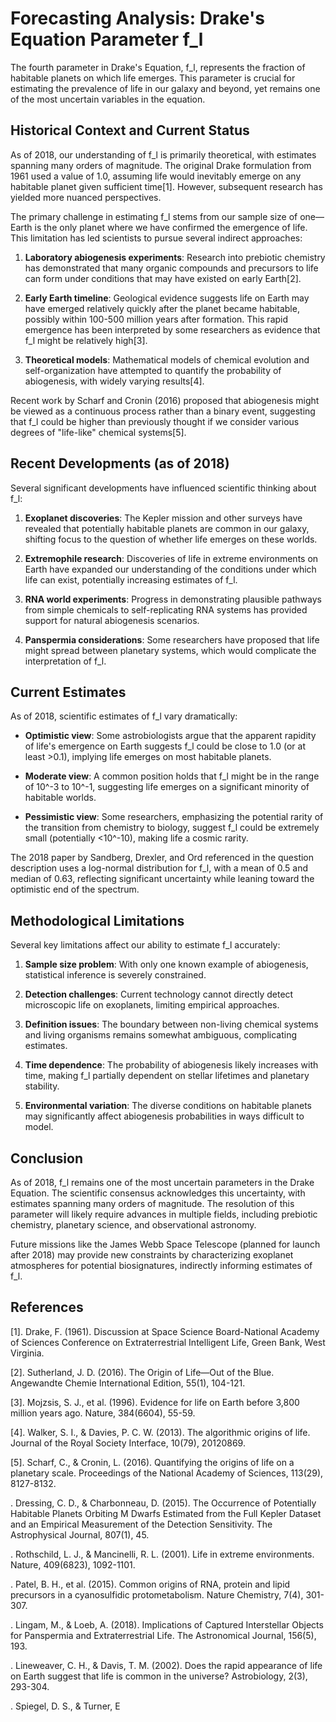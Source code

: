 # Forecasting Analysis: Drake's Equation Parameter f_l

The fourth parameter in Drake's Equation, f_l, represents the fraction of habitable planets on which life emerges. This parameter is crucial for estimating the prevalence of life in our galaxy and beyond, yet remains one of the most uncertain variables in the equation.

## Historical Context and Current Status

As of 2018, our understanding of f_l is primarily theoretical, with estimates spanning many orders of magnitude. The original Drake formulation from 1961 used a value of 1.0, assuming life would inevitably emerge on any habitable planet given sufficient time[1]. However, subsequent research has yielded more nuanced perspectives.

The primary challenge in estimating f_l stems from our sample size of one—Earth is the only planet where we have confirmed the emergence of life. This limitation has led scientists to pursue several indirect approaches:

1. **Laboratory abiogenesis experiments**: Research into prebiotic chemistry has demonstrated that many organic compounds and precursors to life can form under conditions that may have existed on early Earth[2].

2. **Early Earth timeline**: Geological evidence suggests life on Earth may have emerged relatively quickly after the planet became habitable, possibly within 100-500 million years after formation. This rapid emergence has been interpreted by some researchers as evidence that f_l might be relatively high[3].

3. **Theoretical models**: Mathematical models of chemical evolution and self-organization have attempted to quantify the probability of abiogenesis, with widely varying results[4].

Recent work by Scharf and Cronin (2016) proposed that abiogenesis might be viewed as a continuous process rather than a binary event, suggesting that f_l could be higher than previously thought if we consider various degrees of "life-like" chemical systems[5].

## Recent Developments (as of 2018)

Several significant developments have influenced scientific thinking about f_l:

1. **Exoplanet discoveries**: The Kepler mission and other surveys have revealed that potentially habitable planets are common in our galaxy, shifting focus to the question of whether life emerges on these worlds.

2. **Extremophile research**: Discoveries of life in extreme environments on Earth have expanded our understanding of the conditions under which life can exist, potentially increasing estimates of f_l.

3. **RNA world experiments**: Progress in demonstrating plausible pathways from simple chemicals to self-replicating RNA systems has provided support for natural abiogenesis scenarios.

4. **Panspermia considerations**: Some researchers have proposed that life might spread between planetary systems, which would complicate the interpretation of f_l.

## Current Estimates

As of 2018, scientific estimates of f_l vary dramatically:

- **Optimistic view**: Some astrobiologists argue that the apparent rapidity of life's emergence on Earth suggests f_l could be close to 1.0 (or at least >0.1), implying life emerges on most habitable planets.

- **Moderate view**: A common position holds that f_l might be in the range of 10^-3 to 10^-1, suggesting life emerges on a significant minority of habitable worlds.

- **Pessimistic view**: Some researchers, emphasizing the potential rarity of the transition from chemistry to biology, suggest f_l could be extremely small (potentially <10^-10), making life a cosmic rarity.

The 2018 paper by Sandberg, Drexler, and Ord referenced in the question description uses a log-normal distribution for f_l, with a mean of 0.5 and median of 0.63, reflecting significant uncertainty while leaning toward the optimistic end of the spectrum.

## Methodological Limitations

Several key limitations affect our ability to estimate f_l accurately:

1. **Sample size problem**: With only one known example of abiogenesis, statistical inference is severely constrained.

2. **Detection challenges**: Current technology cannot directly detect microscopic life on exoplanets, limiting empirical approaches.

3. **Definition issues**: The boundary between non-living chemical systems and living organisms remains somewhat ambiguous, complicating estimates.

4. **Time dependence**: The probability of abiogenesis likely increases with time, making f_l partially dependent on stellar lifetimes and planetary stability.

5. **Environmental variation**: The diverse conditions on habitable planets may significantly affect abiogenesis probabilities in ways difficult to model.

## Conclusion

As of 2018, f_l remains one of the most uncertain parameters in the Drake Equation. The scientific consensus acknowledges this uncertainty, with estimates spanning many orders of magnitude. The resolution of this parameter will likely require advances in multiple fields, including prebiotic chemistry, planetary science, and observational astronomy.

Future missions like the James Webb Space Telescope (planned for launch after 2018) may provide new constraints by characterizing exoplanet atmospheres for potential biosignatures, indirectly informing estimates of f_l.

## References

[1]. Drake, F. (1961). Discussion at Space Science Board-National Academy of Sciences Conference on Extraterrestrial Intelligent Life, Green Bank, West Virginia.

[2]. Sutherland, J. D. (2016). The Origin of Life—Out of the Blue. Angewandte Chemie International Edition, 55(1), 104-121.

[3]. Mojzsis, S. J., et al. (1996). Evidence for life on Earth before 3,800 million years ago. Nature, 384(6604), 55-59.

[4]. Walker, S. I., & Davies, P. C. W. (2013). The algorithmic origins of life. Journal of the Royal Society Interface, 10(79), 20120869.

[5]. Scharf, C., & Cronin, L. (2016). Quantifying the origins of life on a planetary scale. Proceedings of the National Academy of Sciences, 113(29), 8127-8132.

. Dressing, C. D., & Charbonneau, D. (2015). The Occurrence of Potentially Habitable Planets Orbiting M Dwarfs Estimated from the Full Kepler Dataset and an Empirical Measurement of the Detection Sensitivity. The Astrophysical Journal, 807(1), 45.

. Rothschild, L. J., & Mancinelli, R. L. (2001). Life in extreme environments. Nature, 409(6823), 1092-1101.

. Patel, B. H., et al. (2015). Common origins of RNA, protein and lipid precursors in a cyanosulfidic protometabolism. Nature Chemistry, 7(4), 301-307.

. Lingam, M., & Loeb, A. (2018). Implications of Captured Interstellar Objects for Panspermia and Extraterrestrial Life. The Astronomical Journal, 156(5), 193.

. Lineweaver, C. H., & Davis, T. M. (2002). Does the rapid appearance of life on Earth suggest that life is common in the universe? Astrobiology, 2(3), 293-304.

. Spiegel, D. S., & Turner, E